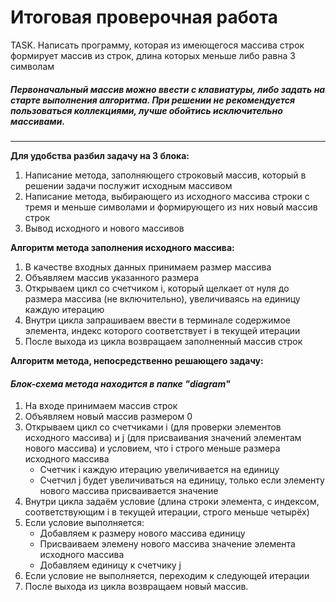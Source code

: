 # Итоговая проверочная работа
TASK. Написать программу, которая из имеющегося массива строк формирует массив из строк, длина которых меньше либо равна 3 символам
##### *Первоначальный массив можно ввести с клавиатуры, либо задать на старте выполнения алгоритма. При решении не рекомендуется пользоваться коллекциями, лучше обойтись исключительно массивами.*  
  
---
**Для удобства разбил задачу на 3 блока:**
1. Написание метода, заполняющего строковый массив, который в решении задачи послужит исходным массивом
2. Написание метода, выбирающего из исходного массива строки с тремя и меньше символами и формирующего из них новый массив строк
3. Вывод исходного и нового массивов

**Алгоритм метода заполнения исходного массива:**
1. В качестве входных данных принимаем размер массива
2. Объявляем массив указанного размера
3. Открываем цикл со счетчиком i, который щелкает от нуля до размера массива (не включительно), увеличиваясь на единицу каждую итерацию
4. Внутри цикла запрашиваем ввести в терминале содержимое элемента, индекс которого соответствует i в текущей итерации
5. После выхода из цикла возвращаем заполненный массив строк

**Алгоритм метода, непосредственно решающего задачу:**
#### *Блок-схема метода находится в папке "diagram"*
1. На входе принимаем массив строк
2. Объявляем новый массив размером 0
3. Открываем цикл со счетчиками i (для проверки элементов исходного массива) и j (для присваивания значений элементам нового массива) и условием, что i строго меньше размера исходного массива
    * Счетчик i каждую итерацию увеличивается на единицу
    * Счетчил j будет увеличиваться на единицу, только если элементу нового массива присваивается значение
4. Внутри цикла задаём условие (длина строки элемента, с индексом, соответствующим i в текущей итерации, строго меньше четырёх)
5. Если условие выполняется:
    * Добавляем к размеру нового массива единицу
    * Присваиваем элемену нового массива значение элемента исходного массива
    * Добавляем единицу к счетчику j
6. Если условие не выполняется, переходим к следующей итерации
7. После выхода из цикла возвращаем новый массив.


